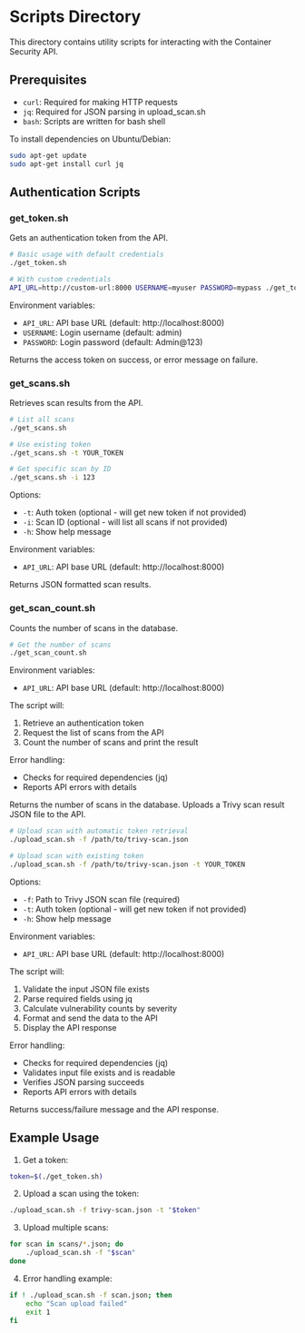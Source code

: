 # Scripts Directory

This directory contains utility scripts for interacting with the Container Security API.

## Prerequisites

- `curl`: Required for making HTTP requests
- `jq`: Required for JSON parsing in upload_scan.sh
- `bash`: Scripts are written for bash shell

To install dependencies on Ubuntu/Debian:
```bash
sudo apt-get update
sudo apt-get install curl jq
```

## Authentication Scripts

### get_token.sh
Gets an authentication token from the API.

```bash
# Basic usage with default credentials
./get_token.sh

# With custom credentials
API_URL=http://custom-url:8000 USERNAME=myuser PASSWORD=mypass ./get_token.sh
```

Environment variables:
- `API_URL`: API base URL (default: http://localhost:8000)
- `USERNAME`: Login username (default: admin)
- `PASSWORD`: Login password (default: Admin@123)

Returns the access token on success, or error message on failure.

### get_scans.sh
Retrieves scan results from the API.

```bash
# List all scans
./get_scans.sh

# Use existing token
./get_scans.sh -t YOUR_TOKEN

# Get specific scan by ID
./get_scans.sh -i 123
```

Options:
- `-t`: Auth token (optional - will get new token if not provided)
- `-i`: Scan ID (optional - will list all scans if not provided)
- `-h`: Show help message

Environment variables:
- `API_URL`: API base URL (default: http://localhost:8000)

Returns JSON formatted scan results.

### get_scan_count.sh
Counts the number of scans in the database.

```bash
# Get the number of scans
./get_scan_count.sh
```

Environment variables:
- `API_URL`: API base URL (default: http://localhost:8000)

The script will:
1. Retrieve an authentication token
2. Request the list of scans from the API
3. Count the number of scans and print the result

Error handling:
- Checks for required dependencies (jq)
- Reports API errors with details

Returns the number of scans in the database.
Uploads a Trivy scan result JSON file to the API.

```bash
# Upload scan with automatic token retrieval
./upload_scan.sh -f /path/to/trivy-scan.json

# Upload scan with existing token
./upload_scan.sh -f /path/to/trivy-scan.json -t YOUR_TOKEN
```

Options:
- `-f`: Path to Trivy JSON scan file (required)
- `-t`: Auth token (optional - will get new token if not provided)
- `-h`: Show help message

Environment variables:
- `API_URL`: API base URL (default: http://localhost:8000)

The script will:
1. Validate the input JSON file exists
2. Parse required fields using jq
3. Calculate vulnerability counts by severity
4. Format and send the data to the API
5. Display the API response

Error handling:
- Checks for required dependencies (jq)
- Validates input file exists and is readable
- Verifies JSON parsing succeeds
- Reports API errors with details

Returns success/failure message and the API response.

## Example Usage

1. Get a token:
```bash
token=$(./get_token.sh)
```

2. Upload a scan using the token:
```bash
./upload_scan.sh -f trivy-scan.json -t "$token"
```

3. Upload multiple scans:
```bash
for scan in scans/*.json; do
    ./upload_scan.sh -f "$scan"
done
```

4. Error handling example:
```bash
if ! ./upload_scan.sh -f scan.json; then
    echo "Scan upload failed"
    exit 1
fi
```

